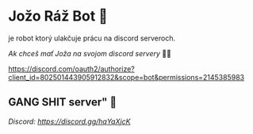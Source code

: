 # Jožo Ráž Bot 🤖

je robot ktorý ulakčuje prácu na discord serveroch.

*Ak chceš mať Joža na svojom discord servery* 🌌🌌

https://discord.com/oauth2/authorize?client_id=802501443905912832&scope=bot&permissions=2145385983

## GANG SHIT server" 💩
*Discord: https://discord.gg/hqYqXjcK*


